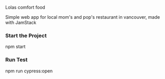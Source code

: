 <p>Lolas comfort food</p>

Simple web app for local mom's and pop's restaurant in vancouver,
made with JamStack 

<h3>Start the Project</h3>

<p>npm start</p>

<h3>Run Test</h3>

<p>
npm run cypress:open
</p>
